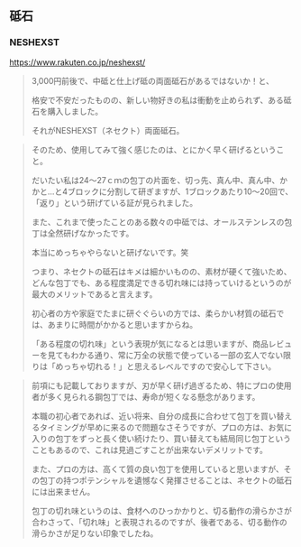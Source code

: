 
## 砥石

### NESHEXST

https://www.rakuten.co.jp/neshexst/

> 3,000円前後で、中砥と仕上げ砥の両面砥石があるではないか！と、
> 
> 格安で不安だったものの、新しい物好きの私は衝動を止められず、ある砥石を購入しました。
> 
> それがNESHEXST（ネセクト）両面砥石。



> そのため、使用してみて強く感じたのは、とにかく早く研げるということ。
> 
> だいたい私は24～27ｃｍの包丁の片面を、切っ先、真ん中、真ん中、かかと…と4ブロックに分割して研ぎますが、1ブロックあたり10～20回で、「返り」という研げている証が見られました。
> 
> また、これまで使ったことのある数々の中砥では、オールステンレスの包丁は全然研げなかったです。
> 
> 本当にめっちゃやらないと研げないです。笑
> 
> つまり、ネセクトの砥石はキメは細かいものの、素材が硬くて強いため、どんな包丁でも、ある程度満足できる切れ味には持っていけるというのが最大のメリットであると言えます。
> 
> 初心者の方や家庭でたまに研ぐぐらいの方では、柔らかい材質の砥石では、あまりに時間がかかると思いますからね。
> 
> 「ある程度の切れ味」という表現が気になるとは思いますが、商品レビューを見てもわかる通り、常に万全の状態で使っている一部の玄人でない限りは「めっちゃ切れる！」と思えるレベルですので安心して下さい。



> 前項にも記載しておりますが、刃が早く研げ過ぎるため、特にプロの使用者が多く見られる鋼包丁では、寿命が短くなる懸念があります。
> 
> 本職の初心者であれば、近い将来、自分の成長に合わせて包丁を買い替えるタイミングが早めに来るので問題なさそうですが、プロの方は、お気に入りの包丁をずっと長く使い続けたり、買い替えても結局同じ包丁ということもあるので、これは見過ごすことが出来ないデメリットです。
> 
> また、プロの方は、高くて質の良い包丁を使用していると思いますが、その包丁の持つポテンシャルを遺憾なく発揮させることは、ネセクトの砥石には出来ません。
> 
> 包丁の切れ味というのは、食材へのひっかかりと、切る動作の滑らかさが合わさって、「切れ味」と表現されるのですが、後者である、切る動作の滑らかさが足りない印象でしたね。
